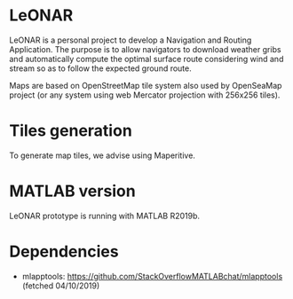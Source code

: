 # LeONAR

LeONAR is a personal project to develop a Navigation and Routing Application. The purpose is to allow navigators to download weather gribs and automatically compute the optimal surface route considering wind and stream so as to follow the expected ground route.

Maps are based on OpenStreetMap tile system also used by OpenSeaMap project (or any system using web Mercator projection with 256x256 tiles).

# Tiles generation

To generate map tiles, we advise using Maperitive.

# MATLAB version

LeONAR prototype is running with MATLAB R2019b.

# Dependencies

* mlapptools: https://github.com/StackOverflowMATLABchat/mlapptools (fetched 04/10/2019)
